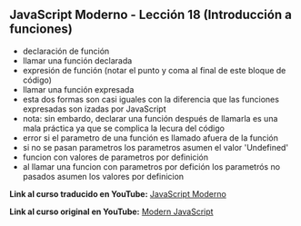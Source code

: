 ## JavaScript Moderno - Lección 18 (Introducción a funciones)

* declaración de función
* llamar una función declarada
* expresión de función  (notar el punto y coma al final de este bloque de código)
* llamar una función expresada
* esta dos formas son casi iguales con la diferencia que las funciones expresadas son izadas por JavaScript
* nota: sin embardo, declarar una función después de llamarla es una mala práctica ya que se complica la lecura del código
* error si el parametro de una función es llamado afuera de la función
* si no se pasan parametros los parametros asumen el valor 'Undefined'
* funcion con valores de parametros por definición
* al llamar una funcion con parametros por defición los parametrós no pasados asumen los valores por definicion


**Link al curso traducido en YouTube:** [JavaScript Moderno](https://www.youtube.com/channel/UCuSHTq2yiCY5QBNoEXv8JpA/)

**Link al curso original en YouTube:** [Modern JavaScript](https://www.youtube.com/playlist?list=PL4cUxeGkcC9haFPT7J25Q9GRB_ZkFrQAc)
